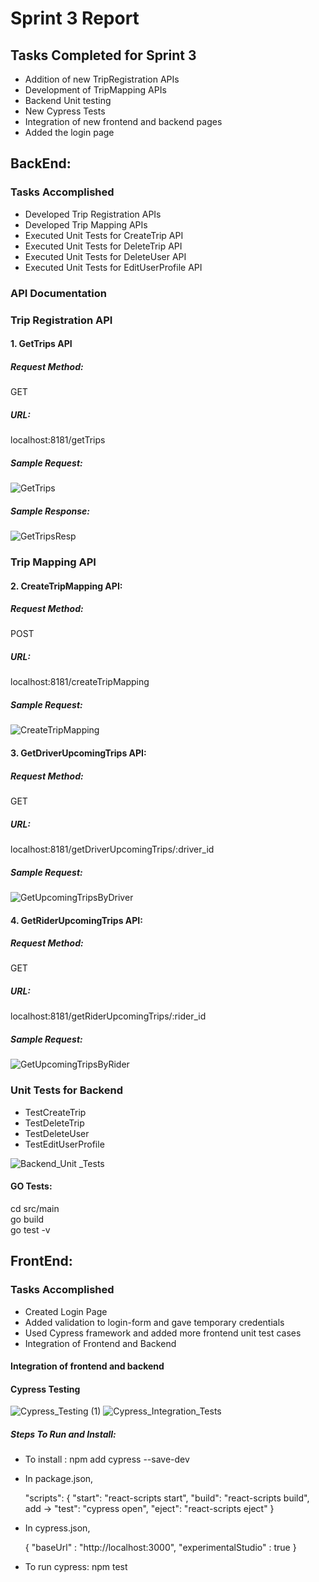 # Sprint 3 Report  
## Tasks Completed for Sprint 3
- Addition of new TripRegistration APIs
- Development of TripMapping APIs
- Backend Unit testing
- New Cypress Tests
- Integration of new frontend and backend pages
- Added the login page

## BackEnd:
### Tasks Accomplished
- Developed Trip Registration APIs
- Developed Trip Mapping APIs
- Executed Unit Tests for CreateTrip API
- Executed Unit Tests for DeleteTrip API
- Executed Unit Tests for DeleteUser API
- Executed Unit Tests for EditUserProfile API

### API Documentation 
### Trip Registration API
#### 1. GetTrips API
##### Request Method:  
GET
##### URL:  
localhost:8181/getTrips
##### Sample Request:  
![GetTrips](https://user-images.githubusercontent.com/41318802/161361777-19b5c8b3-b1d6-445d-aec5-c28c641f57d7.JPG)
##### Sample Response:
![GetTripsResp](https://user-images.githubusercontent.com/41318802/161361796-b25348da-77f1-4c34-bcaa-334395e8a103.JPG)

### Trip Mapping API
#### 2. CreateTripMapping API:
##### Request Method:  
POST
##### URL:  
localhost:8181/createTripMapping
##### Sample Request:  
![CreateTripMapping](https://user-images.githubusercontent.com/41318802/161362398-a8179e5f-6a8f-4082-8b20-a8759b5d8022.JPG)

#### 3. GetDriverUpcomingTrips API:
##### Request Method:  
GET
##### URL:  
localhost:8181/getDriverUpcomingTrips/:driver_id
##### Sample Request:  
![GetUpcomingTripsByDriver](https://user-images.githubusercontent.com/41318802/161362471-22329f01-8f43-452f-bdc5-fb85759bfad4.JPG)

#### 4. GetRiderUpcomingTrips API:
##### Request Method:  
GET
##### URL:  
localhost:8181/getRiderUpcomingTrips/:rider_id
##### Sample Request:  
![GetUpcomingTripsByRider](https://user-images.githubusercontent.com/41318802/161362507-bffa2d32-2411-4547-9692-f4928b99f68d.JPG)

### Unit Tests for Backend
- TestCreateTrip 
- TestDeleteTrip
- TestDeleteUser
- TestEditUserProfile

![Backend_Unit _Tests](https://user-images.githubusercontent.com/41318802/161365191-2e2f0300-dd07-47f7-882a-e485666e3eca.PNG)
#### GO Tests:
cd src/main  
go build  
go test -v 

## FrontEnd:
### Tasks Accomplished
- Created Login Page
- Added validation to login-form and gave temporary credentials
- Used Cypress framework and added more frontend unit test cases
- Integration of Frontend and Backend

#### Integration of frontend and backend

#### Cypress Testing 
![Cypress_Testing (1)](https://user-images.githubusercontent.com/41318802/161365321-65565900-8edc-48c1-86ab-fcb471eced8d.PNG)
![Cypress_Integration_Tests](https://user-images.githubusercontent.com/41318802/161365330-18efc008-9cbc-4275-8ad9-23ef0d9131bd.PNG)

##### Steps To Run and Install:
- To install : npm add cypress --save-dev  
- In package.json,

  	"scripts": {
    		"start": "react-scripts start",
    		"build": "react-scripts build",
    	   add -> "test": "cypress open",
    		"eject": "react-scripts eject"
  	}  
- In cypress.json,
	
	{
    		"baseUrl" : "http://localhost:3000",
    		"experimentalStudio" : true
	}  
- To run cypress: npm test  
